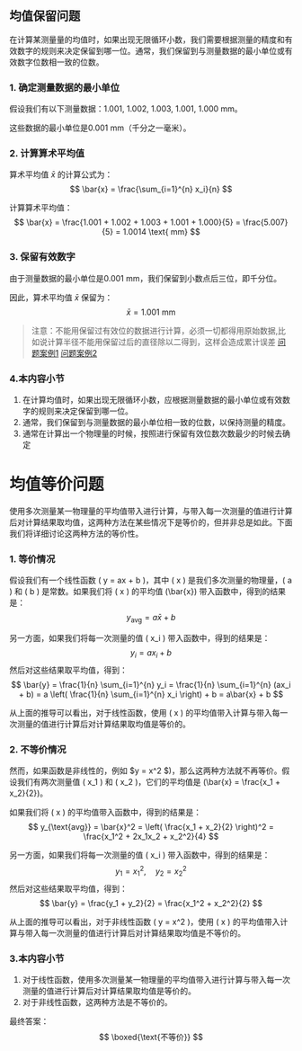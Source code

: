 


## 均值保留问题

在计算某测量量的均值时，如果出现无限循环小数，我们需要根据测量的精度和有效数字的规则来决定保留到哪一位。通常，我们保留到与测量数据的最小单位或有效数字位数相一致的位数。

### 1. 确定测量数据的最小单位
假设我们有以下测量数据：1.001, 1.002, 1.003, 1.001, 1.000 mm。

这些数据的最小单位是0.001 mm（千分之一毫米）。

### 2. 计算算术平均值
算术平均值 $\bar{x}$ 的计算公式为：
$$
\bar{x} = \frac{\sum_{i=1}^{n} x_i}{n}
$$

计算算术平均值：
$$
\bar{x} = \frac{1.001 + 1.002 + 1.003 + 1.001 + 1.000}{5} = \frac{5.007}{5} = 1.0014 \text{ mm}
$$

### 3. 保留有效数字
由于测量数据的最小单位是0.001 mm，我们保留到小数点后三位，即千分位。

因此，算术平均值 $\bar{x}$ 保留为：
$$
\bar{x} = 1.001 \text{ mm}
$$


>注意：不能用保留过有效位的数据进行计算，必须一切都得用原始数据,比如说计算半径不能用保留过后的直径除以二得到，这样会造成累计误差
>[问题案例1](https://kimi.moonshot.cn/share/ct5aofffbaqrqtcpbhqg)
>[问题案例2](https://kimi.moonshot.cn/share/ct5aq8qkghpir11hsek0)




### 4.本内容小节
1. 在计算均值时，如果出现无限循环小数，应根据测量数据的最小单位或有效数字的规则来决定保留到哪一位。
2. 通常，我们保留到与测量数据的最小单位相一致的位数，以保持测量的精度。
3. 通常在计算出一个物理量的时候，按照进行保留有效位数次数最少的时候去确定




# 均值等价问题
使用多次测量某一物理量的平均值带入进行计算，与带入每一次测量的值进行计算后对计算结果取均值，这两种方法在某些情况下是等价的，但并非总是如此。下面我们将详细讨论这两种方法的等价性。

### 1. 等价情况
假设我们有一个线性函数 \( y = ax + b \)，其中 \( x \) 是我们多次测量的物理量，\( a \) 和 \( b \) 是常数。如果我们将 \( x \) 的平均值 \(\bar{x}\) 带入函数中，得到的结果是：
$$
y_{\text{avg}} = a\bar{x} + b
$$

另一方面，如果我们将每一次测量的值 \( x_i \) 带入函数中，得到的结果是：
$$
y_i = ax_i + b
$$
然后对这些结果取平均值，得到：
$$
\bar{y} = \frac{1}{n} \sum_{i=1}^{n} y_i = \frac{1}{n} \sum_{i=1}^{n} (ax_i + b) = a \left( \frac{1}{n} \sum_{i=1}^{n} x_i \right) + b = a\bar{x} + b
$$

从上面的推导可以看出，对于线性函数，使用 \( x \) 的平均值带入计算与带入每一次测量的值进行计算后对计算结果取均值是等价的。

### 2. 不等价情况
然而，如果函数是非线性的，例如  $y = x^2 $\)，那么这两种方法就不再等价。假设我们有两次测量值 \( x_1 \) 和 \( x_2 \)，它们的平均值是 \(\bar{x} = \frac{x_1 + x_2}{2}\)。

如果我们将 \( x \) 的平均值带入函数中，得到的结果是：
$$
y_{\text{avg}} = \bar{x}^2 = \left( \frac{x_1 + x_2}{2} \right)^2 = \frac{x_1^2 + 2x_1x_2 + x_2^2}{4}
$$

另一方面，如果我们将每一次测量的值 \( x_i \) 带入函数中，得到的结果是：
$$
y_1 = x_1^2, \quad y_2 = x_2^2
$$
然后对这些结果取平均值，得到：
$$
\bar{y} = \frac{y_1 + y_2}{2} = \frac{x_1^2 + x_2^2}{2}
$$

从上面的推导可以看出，对于非线性函数 \( y = x^2 \)，使用 \( x \) 的平均值带入计算与带入每一次测量的值进行计算后对计算结果取均值是不等价的。

### 3.本内容小节
1. 对于线性函数，使用多次测量某一物理量的平均值带入进行计算与带入每一次测量的值进行计算后对计算结果取均值是等价的。
2. 对于非线性函数，这两种方法是不等价的。

最终答案：
$$
\boxed{\text{不等价}}
$$


 